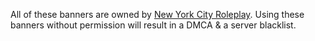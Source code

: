 All of these banners are owned by [New York City Roleplay](https://discord.gg/hUrQ5sr26m). Using these banners without permission will result in a DMCA & a server blacklist.
